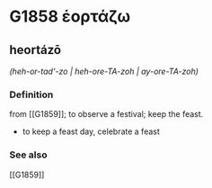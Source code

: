# G1858 ἑορτάζω

## heortázō

_(heh-or-tad'-zo | heh-ore-TA-zoh | ay-ore-TA-zoh)_

### Definition

from [[G1859]]; to observe a festival; keep the feast.

- to keep a feast day, celebrate a feast

### See also

[[G1859]]

